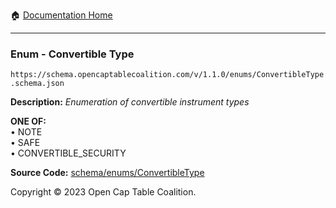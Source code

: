 :house: [Documentation Home](../../../README.md)

---

### Enum - Convertible Type

`https://schema.opencaptablecoalition.com/v/1.1.0/enums/ConvertibleType.schema.json`

**Description:** _Enumeration of convertible instrument types_

**ONE OF:**</br>&bull; NOTE </br>&bull; SAFE </br>&bull; CONVERTIBLE_SECURITY

**Source Code:** [schema/enums/ConvertibleType](../../../../schema/enums/ConvertibleType.schema.json)

Copyright © 2023 Open Cap Table Coalition.
